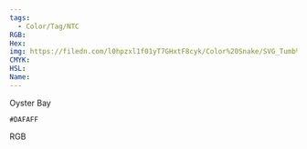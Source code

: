 ```yaml
---
tags:
  - Color/Tag/NTC
RGB:
Hex:
img: https://filedn.com/l0hpzxl1f01yT7GHxtF8cyk/Color%20Snake/SVG_Tumb%20Mass%20No%20Name/DAFAFF.svg
CMYK:
HSL:
Name:
---
```

Oyster Bay
```palette
#DAFAFF
```
RGB
